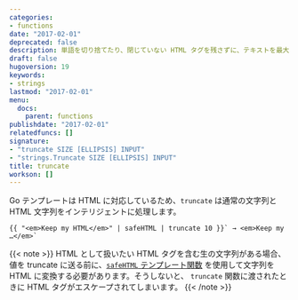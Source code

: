 ```yaml
---
categories:
- functions
date: "2017-02-01"
deprecated: false
description: 単語を切り捨てたり、閉じていない HTML タグを残さずに、テキストを最大長まで切り詰めます。
draft: false
hugoversion: 19
keywords:
- strings
lastmod: "2017-02-01"
menu:
  docs:
    parent: functions
publishdate: "2017-02-01"
relatedfuncs: []
signature:
- "truncate SIZE [ELLIPSIS] INPUT"
- "strings.Truncate SIZE [ELLIPSIS] INPUT"
title: truncate
workson: []
---
```


Go テンプレートは HTML に対応しているため、`truncate` は通常の文字列と HTML 文字列をインテリジェントに処理します。

```go-html-template
{{ "<em>Keep my HTML</em>" | safeHTML | truncate 10 }}` → <em>Keep my …</em>`
```

{{< note >}}
HTML として扱いたい HTML タグを含む生の文字列がある場合、値を truncate に送る前に、[`safeHTML` テンプレート関数](/function/safehtml) を使用して文字列を HTML に変換する必要があります。そうしないと、 `truncate` 関数に渡されたときに HTML タグがエスケープされてしまいます。
{{< /note >}}
